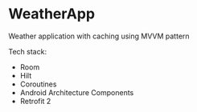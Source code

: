 # WeatherApp
Weather application with caching using MVVM pattern

Tech stack:
* Room
* Hilt
* Coroutines
* Android Architecture Components
* Retrofit 2
